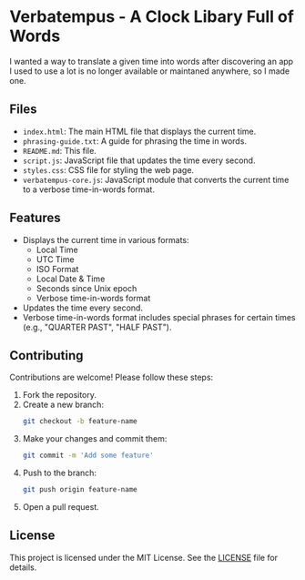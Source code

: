 
# Verbatempus - A Clock Libary Full of Words

I wanted a way to translate a given time into words after discovering an app I used to use a lot is no longer available or maintaned anywhere, so I made one.

## Files

- `index.html`: The main HTML file that displays the current time.
- `phrasing-guide.txt`: A guide for phrasing the time in words.
- `README.md`: This file.
- `script.js`: JavaScript file that updates the time every second.
- `styles.css`: CSS file for styling the web page.
- `verbatempus-core.js`: JavaScript module that converts the current time to a verbose time-in-words format.

## Features

- Displays the current time in various formats:
  - Local Time
  - UTC Time
  - ISO Format
  - Local Date & Time
  - Seconds since Unix epoch
  - Verbose time-in-words format
- Updates the time every second.
- Verbose time-in-words format includes special phrases for certain times (e.g., "QUARTER PAST", "HALF PAST").

## Contributing

Contributions are welcome! Please follow these steps:

1. Fork the repository.
2. Create a new branch:
    ```sh
    git checkout -b feature-name
    ```
3. Make your changes and commit them:
    ```sh
    git commit -m 'Add some feature'
    ```
4. Push to the branch:
    ```sh
    git push origin feature-name
    ```
5. Open a pull request.

## License

This project is licensed under the MIT License. See the [LICENSE](license.txt) file for details.